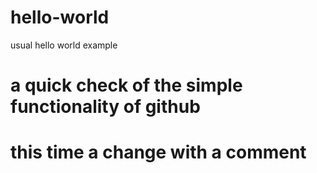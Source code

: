 # hello-world
usual hello world example
# a quick check of the simple functionality of github
# this time a change with a comment
